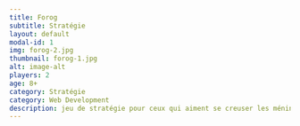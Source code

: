 ```yaml
---
title: Forog
subtitle: Stratégie
layout: default
modal-id: 1
img: forog-2.jpg
thumbnail: forog-1.jpg
alt: image-alt
players: 2
age: 8+
category: Stratégie
category: Web Development
description: jeu de stratégie pour ceux qui aiment se creuser les méninges sans trop tourner en rond. Apd de 12 ans. Pour deux.
---
```

